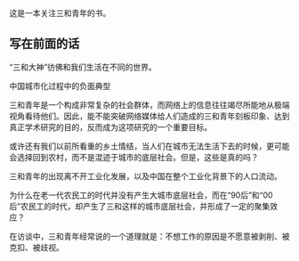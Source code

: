 这是一本关注三和青年的书。



## 写在前面的话

“三和大神”彷佛和我们生活在不同的世界。

中国城市化过程中的负面典型

三和青年是一个构成非常复杂的社会群体，而网络上的信息往往竭尽所能地从极端视角看待他们。因此，能不能突破网络媒体给人们造成的三和青年刻板印象、达到真正学术研究的目的，反而成为这项研究的一个重要目标。

或许还有我们以前所看重的乡土情结，当人们在城市无法生活下去的时候，更可能会选择回到农村，而不是混迹于城市的底层社会。但是，这些是真的吗？

三和青年的出现离不开工业化发展，以及中国在整个工业化背景下的人口流动。

为什么在老一代农民工的时代并没有产生大城市底层社会，而在“90后”和“00后”农民工的时代，却产生了三和这样的城市底层社会，并形成了一定的聚集效应？

在访谈中，三和青年经常说的一个道理就是：不想工作的原因是不愿意被剥削、被克扣、被歧视。

